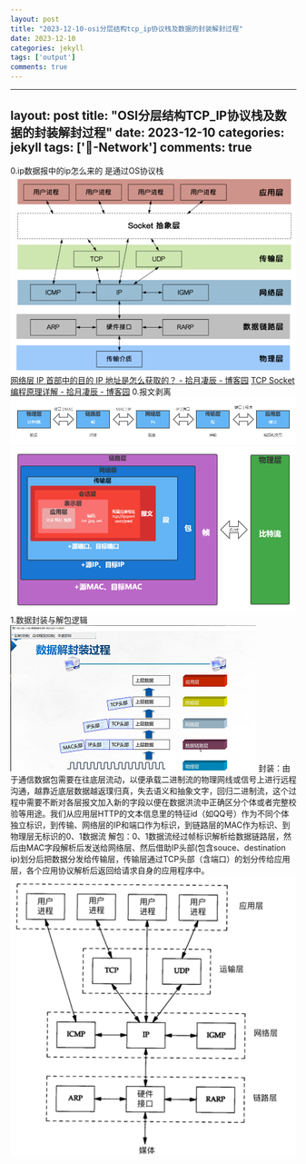 ```yaml
---
layout: post
title: "2023-12-10-osi分层结构tcp_ip协议栈及数据的封装解封过程"
date: 2023-12-10
categories: jekyll
tags: ['output']
comments: true
---
```


---
layout: post
title: "OSI分层结构TCP_IP协议栈及数据的封装解封过程"
date: 2023-12-10
categories: jekyll
tags: ['🥁-Network']
comments: true
---

0.ip数据报中的ip怎么来的
是通过OS协议栈
![image.png](images/1691982150469-90d7e85b-9713-4987-a987-fc52eb5738a5.png)
[网络层 IP 首部中的目的 IP 地址是怎么获取的？ - 拾月凄辰 - 博客园](https://www.cnblogs.com/FengZeng666/p/15610870.html)
[TCP Socket 编程原理详解 - 拾月凄辰 - 博客园](https://www.cnblogs.com/FengZeng666/p/15610953.html)
0.报文剥离
![image.png](images/1691926170648-fc644175-a319-426b-a0fa-544a671a4018.png)
![image.png](images/1691926176324-bedf3e29-529b-421e-a5a8-f4c2666b6ff3.png)
1.数据封装与解包逻辑
![image.png](images/1690540993917-ff8b0a53-932e-4235-a7aa-5bb632dd5e49.png)
封装：由于通信数据包需要在往底层流动，以便承载二进制流的物理网线或信号上进行远程沟通，越靠近底层数据越返璞归真，失去语义和抽象文字，回归二进制流，这个过程中需要不断对各层报文加入新的字段以便在数据洪流中正确区分个体或者完整校验等用途。我们从应用层HTTP的文本信息里的特征id（如QQ号）作为不同个体独立标识，到传输、网络层的IP和端口作为标识，到链路层的MAC作为标识、到物理层无标识的0、1数据流
解包：0、1数据流经过帧标识解析给数据链路层，然后由MAC字段解析后发送给网络层、然后借助IP头部(包含souce、destination ip)划分后把数据分发给传输层，传输层通过TCP头部（含端口）的划分传给应用层，各个应用协议解析后返回给请求自身的应用程序中。
![image.png](images/1690541196850-882f455f-4f97-40fe-9f1c-f6c07646222a.png)

